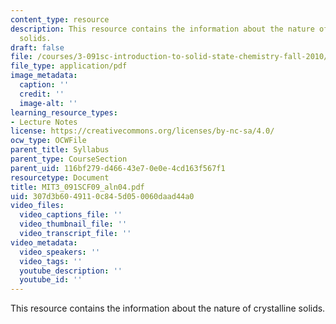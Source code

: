 ```yaml
---
content_type: resource
description: This resource contains the information about the nature of crystalline
  solids.
draft: false
file: /courses/3-091sc-introduction-to-solid-state-chemistry-fall-2010/307d3b6049110c845d050060daad44a0_MIT3_091SCF09_aln04.pdf
file_type: application/pdf
image_metadata:
  caption: ''
  credit: ''
  image-alt: ''
learning_resource_types:
- Lecture Notes
license: https://creativecommons.org/licenses/by-nc-sa/4.0/
ocw_type: OCWFile
parent_title: Syllabus
parent_type: CourseSection
parent_uid: 116bf279-d466-43e7-0e0e-4cd163f567f1
resourcetype: Document
title: MIT3_091SCF09_aln04.pdf
uid: 307d3b60-4911-0c84-5d05-0060daad44a0
video_files:
  video_captions_file: ''
  video_thumbnail_file: ''
  video_transcript_file: ''
video_metadata:
  video_speakers: ''
  video_tags: ''
  youtube_description: ''
  youtube_id: ''
---
```

This resource contains the information about the nature of crystalline solids.
